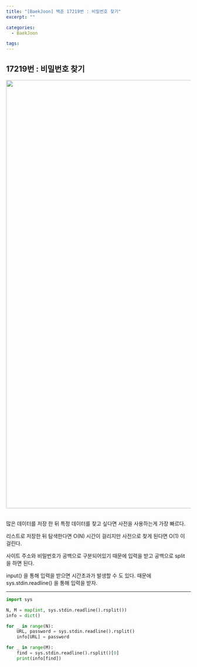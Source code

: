 ```yaml
---
title: "[BaekJoon] 백준 17219번 : 비밀번호 찾기"
excerpt: ""

categories:
  - BaekJoon

tags:
---
```


## 17219번 : 비밀번호 찾기

<center><img width="1169" alt="Find Password" src="https://user-images.githubusercontent.com/54533309/93189685-67a41280-f77d-11ea-80a2-5e726bede945.png">
</center>
<br>

많은 데이터를 저장 한 뒤 특정 데이터를 찾고 싶다면 사전을 사용하는게 가장 빠르다.

리스트로 저장한 뒤 탐색한다면 O(N) 시간이 걸리지만 사전으로 찾게 된다면 O(1) 이 걸린다.

사이트 주소와 비밀번호가 공백으로 구분되어있기 때문에 입력을 받고 공백으로 split 을 하면 된다.

input() 을 통해 입력을 받으면 시간초과가 발생할 수 도 있다. 때문에 sys.stdin.readline() 을 통해 입력을 받자.

---

```python
import sys

N, M = map(int, sys.stdin.readline().rsplit())
info = dict()

for _ in range(N):
	URL, password = sys.stdin.readline().rsplit()
	info[URL] = password

for _ in range(M):
	find = sys.stdin.readline().rsplit()[0]
	print(info[find])
```
